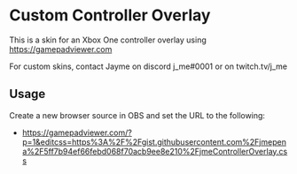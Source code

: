 # Custom Controller Overlay
This is a skin for an Xbox One controller overlay using https://gamepadviewer.com

For custom skins, contact Jayme on discord j_me#0001 or on twitch.tv/j_me

## Usage
Create a new browser source in OBS and set the URL to the following:
* https://gamepadviewer.com/?p=1&editcss=https%3A%2F%2Fgist.githubusercontent.com%2Fjmepena%2F5ff7b94ef66febd068f70acb9ee8e210%2FjmeControllerOverlay.css
